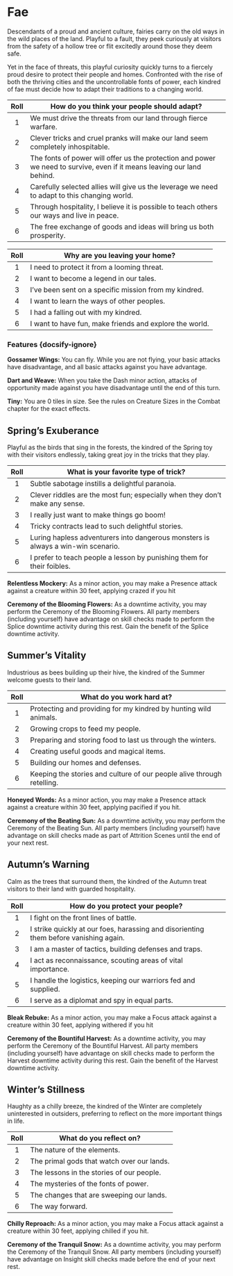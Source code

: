 # Fae

Descendants of a proud and ancient culture, fairies carry on the old ways in the wild places of the land.
Playful to a fault, they peek curiously at visitors from the safety of a hollow tree or flit excitedly around those they deem safe.

Yet in the face of threats, this playful curiosity quickly turns to a fiercely proud desire to protect their people and homes.
Confronted with the rise of both the thriving cities and the uncontrollable fonts of power, each kindred of fae must decide how to adapt their traditions to a changing world.

<div class="side-panel">

| Roll | How do you think your people should adapt?                                                                              |
| :--: | ----------------------------------------------------------------------------------------------------------------------- |
|  1   | We must drive the threats from our land through fierce warfare.                                                         |
|  2   | Clever tricks and cruel pranks will make our land seem completely inhospitable.                                         |
|  3   | The fonts of power will offer us the protection and power we need to survive, even if it means leaving our land behind. |
|  4   | Carefully selected allies will give us the leverage we need to adapt to this changing world.                            |
|  5   | Through hospitality, I believe it is possible to teach others our ways and live in peace.                               |
|  6   | The free exchange of goods and ideas will bring us both prosperity.                                                     |

| Roll | Why are you leaving your home?                          |
| :--: | ------------------------------------------------------- |
|  1   | I need to protect it from a looming threat.             |
|  2   | I want to become a legend in our tales.                 |
|  3   | I’ve been sent on a specific mission from my kindred.   |
|  4   | I want to learn the ways of other peoples.              |
|  5   | I had a falling out with my kindred.                    |
|  6   | I want to have fun, make friends and explore the world. |

</div>

### Features {docsify-ignore}

**Gossamer Wings:** You can fly. While you are not flying, your basic attacks have disadvantage, and all basic attacks against you have advantage.

**Dart and Weave:** When you take the Dash minor action, attacks of opportunity made against you have disadvantage until the end of this turn.

**Tiny:** You are 0 tiles in size. See the rules on Creature Sizes in the Combat chapter for the exact effects.

## Spring’s Exuberance

Playful as the birds that sing in the forests, the kindred of the Spring toy with their visitors endlessly, taking great joy in the tricks that they play.

| Roll | What is your favorite type of trick?                                             |
| :--: | -------------------------------------------------------------------------------- |
|  1   | Subtle sabotage instills a delightful paranoia.                                  |
|  2   | Clever riddles are the most fun; especially when they don’t make any sense.      |
|  3   | I really just want to make things go boom!                                       |
|  4   | Tricky contracts lead to such delightful stories.                                |
|  5   | Luring hapless adventurers into dangerous monsters is always a win-win scenario. |
|  6   | I prefer to teach people a lesson by punishing them for their foibles.           |

**Relentless Mockery:** As a minor action, you may make a Presence attack against a creature within 30 feet, applying crazed if you hit

**Ceremony of the Blooming Flowers:** As a downtime activity, you may perform the Ceremony of the Blooming Flowers. All party members (including yourself) have advantage on skill checks made to perform the Splice downtime activity during this rest. Gain the benefit of the Splice downtime activity.

## Summer’s Vitality

Industrious as bees building up their hive, the kindred of the Summer welcome guests to their land.

| Roll | What do you work hard at?                                              |
| :--: | ---------------------------------------------------------------------- |
|  1   | Protecting and providing for my kindred by hunting wild animals.       |
|  2   | Growing crops to feed my people.                                       |
|  3   | Preparing and storing food to last us through the winters.             |
|  4   | Creating useful goods and magical items.                               |
|  5   | Building our homes and defenses.                                       |
|  6   | Keeping the stories and culture of our people alive through retelling. |

**Honeyed Words:** As a minor action, you may make a Presence attack against a creature within 30 feet, applying pacified if you hit.

**Ceremony of the Beating Sun:** As a downtime activity, you may perform the Ceremony of the Beating Sun. All party members (including yourself) have advantage on skill checks made as part of Attrition Scenes until the end of your next rest.

## Autumn’s Warning

Calm as the trees that surround them, the kindred of the Autumn treat visitors to their land with guarded hospitality.

| Roll | How do you protect your people?                                                       |
| :--: | ------------------------------------------------------------------------------------- |
|  1   | I fight on the front lines of battle.                                                 |
|  2   | I strike quickly at our foes, harassing and disorienting them before vanishing again. |
|  3   | I am a master of tactics, building defenses and traps.                                |
|  4   | I act as reconnaissance, scouting areas of vital importance.                          |
|  5   | I handle the logistics, keeping our warriors fed and supplied.                        |
|  6   | I serve as a diplomat and spy in equal parts.                                         |

**Bleak Rebuke:** As a minor action, you may make a Focus attack against a creature within 30 feet, applying withered if you hit

**Ceremony of the Bountiful Harvest:** As a downtime activity, you may perform the Ceremony of the Bountiful Harvest. All party members (including yourself) have advantage on skill checks made to perform the Harvest downtime activity during this rest. Gain the benefit of the Harvest downtime activity.

## Winter’s Stillness

Haughty as a chilly breeze, the kindred of the Winter are completely uninterested in outsiders, preferring to reflect on the more important things in life.

| Roll | What do you reflect on?                    |
| :--: | ------------------------------------------ |
|  1   | The nature of the elements.                |
|  2   | The primal gods that watch over our lands. |
|  3   | The lessons in the stories of our people.  |
|  4   | The mysteries of the fonts of power.       |
|  5   | The changes that are sweeping our lands.   |
|  6   | The way forward.                           |

**Chilly Reproach:** As a minor action, you may make a Focus attack against a creature within 30 feet, applying chilled if you hit.

**Ceremony of the Tranquil Snow:** As a downtime activity, you may perform the Ceremony of the Tranquil Snow. All party members (including yourself) have advantage on Insight skill checks made before the end of your next rest.
